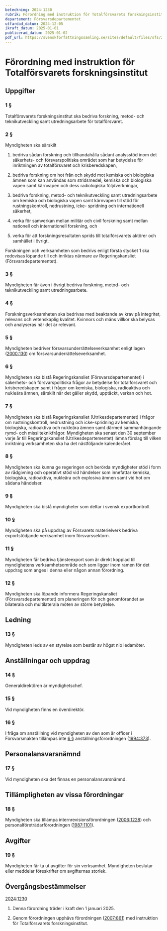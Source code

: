 ```yaml
---
beteckning: 2024:1230
rubrik: Förordning med instruktion för Totalförsvarets forskningsinstitut
departement: Försvarsdepartementet
utfardad_datum: 2024-12-05
ikraft_datum: 2025-01-01
publicerad_datum: 2025-01-02
pdf_url: https://svenskforfattningssamling.se/sites/default/files/sfs/2024-12/SFS2024-1230.pdf
---
```


# Förordning med instruktion för Totalförsvarets forskningsinstitut

## Uppgifter

### 1 §

Totalförsvarets forskningsinstitut ska bedriva forskning, metod- och teknikutveckling samt utredningsarbete för totalförsvaret.

### 2 §

Myndigheten ska särskilt

1. bedriva sådan forskning och tillhandahålla sådant analysstöd inom det säkerhets- och försvarspolitiska området som har betydelse för inriktningen av totalförsvaret och krisberedskapen,

2. bedriva forskning om hot från och skydd mot kemiska och biologiska ämnen som kan användas som stridsmedel, kemiska och biologiska vapen samt kärnvapen och dess radiologiska följdverkningar,

3. bedriva forskning, metod- och teknikutveckling samt utredningsarbete om kemiska och biologiska vapen samt kärnvapen till stöd för rustningskontroll, nedrustning, icke- spridning och internationell säkerhet,

4. verka för samverkan mellan militär och civil forskning samt mellan nationell och internationell forskning, och

5. verka för att forskningsresultaten sprids till totalförsvarets aktörer och samhället i övrigt.

Forskningen och verksamheten som bedrivs enligt första stycket 1 ska redovisas löpande till och inriktas närmare av Regeringskansliet (Försvarsdepartementet).

### 3 §

Myndigheten får även i övrigt bedriva forskning, metod- och teknikutveckling samt utredningsarbete.

### 4 §

Forskningsverksamheten ska bedrivas med beaktande av krav på integritet, relevans och vetenskaplig kvalitet. Kvinnors och mäns villkor ska belysas och analyseras när det är relevant.

### 5 §

Myndigheten bedriver försvarsunderrättelseverksamhet enligt lagen ([2000:130](https://selex.se/eli/sfs/2000/130)) om försvarsunderrättelseverksamhet.

### 6 §

Myndigheten ska bistå Regeringskansliet (Försvarsdepartementet) i säkerhets- och försvarspolitiska frågor av betydelse för totalförsvaret och krisberedskapen samt i frågor om kemiska, biologiska, radioaktiva och nukleära ämnen, särskilt när det gäller skydd, upptäckt, verkan och hot.

### 7 §

Myndigheten ska bistå Regeringskansliet (Utrikesdepartementet) i frågor om rustningskontroll, nedrustning och icke-spridning av kemiska, biologiska, radioaktiva och nukleära ämnen samt därmed sammanhängande rymd- och missilteknikfrågor. Myndigheten ska senast den 30 september varje år till Regeringskansliet (Utrikesdepartementet) lämna förslag till vilken inriktning verksamheten ska ha det nästföljande kalenderåret.

### 8 §

Myndigheten ska kunna ge regeringen och berörda myndigheter stöd i form av rådgivning och operativt stöd vid händelser som innefattar kemiska, biologiska, radioaktiva, nukleära och explosiva ämnen samt vid hot om sådana händelser.

### 9 §

Myndigheten ska bistå myndigheter som deltar i svensk exportkontroll.

### 10 §

Myndigheten ska på uppdrag av Försvarets materielverk bedriva exportstödjande verksamhet inom försvarssektorn.

### 11 §

Myndigheten får bedriva tjänsteexport som är direkt kopplad till myndighetens verksamhetsområde och som ligger inom ramen för det uppdrag som anges i denna eller någon annan förordning.

### 12 §

Myndigheten ska löpande informera Regeringskansliet (Försvarsdepartementet) om planeringen för och genomförandet av bilaterala och multilaterala möten av större betydelse.

## Ledning

### 13 §

Myndigheten leds av en styrelse som består av högst nio ledamöter.

## Anställningar och uppdrag

### 14 §

Generaldirektören är myndighetschef.

### 15 §

Vid myndigheten finns en överdirektör.

### 16 §

I fråga om anställning vid myndigheten av den som är officer i Försvarsmakten tillämpas inte [6 §](#6) anställningsförordningen ([1994:373](https://selex.se/eli/sfs/1994/373)).

## Personalansvarsnämnd

### 17 §

Vid myndigheten ska det finnas en personalansvarsnämnd.

## Tillämpligheten av vissa förordningar

### 18 §

Myndigheten ska tillämpa internrevisionsförordningen ([2006:1228](https://selex.se/eli/sfs/2006/1228)) och personalföreträdarförordningen ([1987:1101](https://selex.se/eli/sfs/1987/1101)).

## Avgifter

### 19 §

Myndigheten får ta ut avgifter för sin verksamhet. Myndigheten beslutar eller meddelar föreskrifter om avgifternas storlek.

## Övergångsbestämmelser

[2024:1230](https://selex.se/eli/sfs/2024/1230)

1. Denna förordning träder i kraft den 1 januari 2025.

2. Genom förordningen upphävs förordningen ([2007:861](https://selex.se/eli/sfs/2007/861)) med instruktion för Totalförsvarets forskningsinstitut.